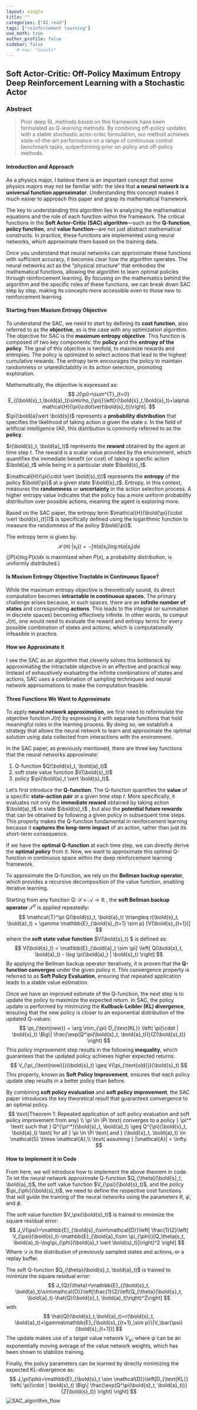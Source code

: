 ```yaml
---
layout: single
title: ""
categories: ["AI read"]
tags: ["reinforcement learning"]
use_math: true
author_profile: false
sidebar: false
    # nav: "counts"
---
```


## Soft Actor-Critic: Off-Policy Maximum Entropy Deep Reinforcement Learning with a Stochastic Actor

### Abstract

>Prior deep RL methods based on this framework have been formulated as Q-learning methods. By combining off-policy updates with a stable stochastic actor-critic formulation, our method achieves state-of-the-art performance on a range of continuous control benchmark tasks, outperforming prior on-policy and off-policy methods. 



#### Introduction and Approach

As a physics major, I believe there is an important concept that some physics majors may not be familiar with: the idea that **a neural network is a universal function approximator**. Understanding this concept makes it much easier to approach this paper and grasp its mathematical framework.

The key to understanding this algorithm lies in analyzing the mathematical equations and the role of each function within the framework. The critical functions in the **Soft Actor-Critic (SAC) algorithm**—such as the **Q-function**, **policy function**, and **value function**—are not just abstract mathematical constructs. In practice, these functions are implemented using neural networks, which approximate them based on the training data.

Once you understand that neural networks can approximate these functions with sufficient accuracy, it becomes clear how the algorithm operates. The neural networks act as the “physical structure” that embodies the mathematical functions, allowing the algorithm to learn optimal policies through reinforcement learning. By focusing on the mathematics behind the algorithm and the specific roles of these functions, we can break down SAC step by step, making its concepts more accessible even to those new to reinforcement learning.



#### Starting from Maxium Entropy Objective

To understand the  SAC, we need to start by defining its **cost function**, also referred to as the **objective**, as is the case with any optimization algorithm. The objective for SAC is the **maximum entropy objective**. This function is composed of two key components: the **policy** and the **entropy of the policy**. The goal of this objective is twofold, to maximize rewards and entropies. The policy is optimized to select actions that lead to the highest cumulative rewards. The entropy term encourages the policy to maintain randomness or unpredictability in its action selection, promoting exploration. 

Mathematically, the objective is expressed as:
$$
J(\pi)=\sum^{T}_{t=0} E_{(\bold{s}_t,\bold{a}_t)\sim\rho_{\pi}}\left[r(\bold{s}_t,\bold{a}_t)+\alpha\mathcal{H}(\pi(\cdot\vert\bold{s}_t))\right].
$$
$\pi(\bold{a}\vert \bold{s})$ represents a **probability distribution** that specifies the likelihood of taking action $a$ given the state $s$. In the field of artificial intelligence (AI), this distribution is commonly referred to as the **policy**. 

$r(\bold{s}_t, \bold{a}_t)$ represents the **reward** obtained by the agent at time step $t$. The reward is a scalar value provided by the environment, which quantifies the immediate benefit (or cost) of taking a specfic action $\bold{a}_t$ while being in a particular state $\bold{s}_t$.

$\mathcal{H}(\pi(\cdot \vert \bold{s}_t))$ represents the **entropy** of the policy $\bold{\pi}$ at a given state $\bold{s}_t$. Entropy, in this context, measures the **randomness** or **uncertainty** in the action selection process. A higher entropy value indicates that the policy has a more uniform probability distribution over possible actions, meaning the agent is exploring more. 

Based on the SAC paper, the entropy term $\mathcal{H}(\bold{\pi}(\cdot \vert \bold{s}_{t}))$ is specifically defined using the logarithmic function to measure the randomness of the policy $\bold{\pi}$.

The entropy term is given by:
$$
\mathcal{H}(\pi(\cdot \vert s_t))=-\int\pi(a\vert s_t)\log \pi(a \vert s_t)da
$$
($\int P(x)\log P(x) dx$ is maximized when $P(x)$, a probability distribution, is uniformly distributed.)

#### Is Maxium Entropy Objective Tractable in Continuous Space? 

While the maximum entropy objective is theoretically sound, its direct computation becomes **intractable in continuous spaces**. The primary challenge arises because, in such spaces, there are an **infinite number of states** and corresponding **actions**. This leads to the integral (or summation in discrete spaces) becoming effectively infinite. In other words, to comput $J(\pi)$, one would need to evaluate the reward and entropy terms for every possible combination of states and actions, which is computationally infeasible in practice. 

#### How we Approximate it

I see the SAC as an algorithm that cleverly solves this bottleneck by approximating the intractable objective in an effective and practical way. Instead of exhaustively evaluating the infinite combinations of states and actions, SAC uses a combination of sampling techniques and neural network approximations to make the computation feasible.

#### Three Functions We Want to Approximate

To apply **neural network approximation**, we first need to reformulate the objective function $J(\pi)$ by expressing it with separate functions that hold meaningful roles in the learning process. By doing so, we establish a strategy that allows the neural network to learn and approximate the optimal solution using data collected from interactions with the environment.

In the SAC paper, as previously mentioned, there are three key functions that the neural networks approximate:

1. Q-function $Q(\bold{s}_t, \bold{a}_t)$
2. soft state value function $V(\bold{s}_t)$ 
3. policy $\pi(\bold{a}_t \vert \bold{s}_t)$.

Let’s first introduce the **Q-function**. The Q-function quantifies the **value** of a specific **state-action pair** at a given time step $t$. More specifically, it evaluates not only the **immediate reward** obtained by taking action $\bold{a}_t$ in state $\bold{s}_t$ , but also the **potential future rewards** that can be obtained by following a given policy in subsequent time steps. This property makes the Q-function fundamental in reinforcement learning because it **captures the long-term impact** of an action, rather than just its short-term consequence.

If we have the **optimal Q-function** at each time step, we can directly derive the **optimal policy** from it. Now, we want to approximate this optimal Q-function in continuous space within the deep reinforcement learning framework.

To approximate the Q-function, we rely on the **Bellman backup operator**, which provides a recursive decomposition of the value function, enabling iterative learning.

Starting from any function Q: $\mathcal{S} \times \mathcal{A} \to \mathbb{R}$ , the **soft Bellman backup operator** $\mathcal{T}^\pi$ is applied repeatedly:
$$
\mathcal{T}^\pi Q(\bold{s}_t, \bold{a}_t) \triangleq r(\bold{s}_t, \bold{a}_t) + \gamma \mathbb{E}_{\bold{s}_{t+1} \sim p} [V(\bold{s}_{t+1})]
$$
where the **soft state value function** $V(\bold{s}_t) $ is defined as:
$$
V(\bold{s}_t) = \mathbb{E}_{\bold{a}_t \sim \pi} \left[ Q(\bold{s}_t, \bold{a}_t) - \log \pi(\bold{a}_t | \bold{s}_t) \right]
$$
By applying the Bellman backup operator iteratively, it is proven that the **Q-function converges** under the given policy $\pi$. This convergence property is referred to as **Soft Policy Evaluation**, ensuring that repeated application leads to a stable value estimation.

Once we have an improved estimate of the Q-function, the next step is to update the policy to maximize the expected return. In SAC, the policy update is performed by minimizing the **Kullback-Leibler (KL) divergence**, ensuring that the new policy is closer to an exponential distribution of the updated Q-values:
$$
\pi_{\text{new}} = \arg \min_{\pi} D_{\text{KL}} \left( \pi(\cdot | \bold{s}_t) \Big\| \frac{\exp(Q^\pi(\bold{s}_t, \bold{a}_t))}{Z(\bold{s}_t)} \right)
$$
This policy improvement step results in the following **inequality**, which guarantees that the updated policy achieves higher expected returns:
$$
V_{\pi_{\text{new}}}(\bold{s}_t) \geq V{\pi_{\text{old}}}(\bold{s}_t)
$$
This property, known as **Soft Policy Improvement**, ensures that each policy update step results in a better policy than before.

By combining **soft policy evaluation** and **soft policy improvement**, the SAC paper introduces the key theoretical result that guarantees convergence to an optimal policy.
$$
\text{Theorem 1: Repeated application of soft policy evaluation and soft policy improvement from any} \\ \pi \in \Pi
\text{ converges to a policy } \pi^* \text{ such that } Q^{\pi^*}(\bold{s}_t, \bold{a}_t) \geq Q^{\pi}(\bold{s}_t, \bold{a}_t) \text{ for all } \pi \in \Pi \text{ and } (\bold{s}_t, \bold{a}_t) \in \mathcal{S} \times \mathcal{A},\\ \text{ assuming } |\mathcal{A}| < \infty.
$$

#### How to Implement it in Code

From here, we will introduce how to implement the above theorem in code. To let the neural network approximate Q-function $Q_{\theta}(\bold{s}_t, \bold{a}_t)$, the soft value function $V_{\psi}(\bold{s}_t)$, and the policy $\pi_{\phi}(\bold{s}_t)$, we need to define the respective cost functions that will guide the training of the neural networks using the parameters $\theta$, $\psi$, and $\phi$.

The soft value function $V_\psi(\bold{s}_t)$ is trained to minimize the square residual error:
$$
J_V(\psi)=\mathbb{E}_{\bold{s}_t\sim\mathcal{D}}\left[ \frac{1}{2}\left( V_{\psi}(\bold{s}_t)-\mathbb{E}_{\bold{a}_t\sim \pi_{\phi}}[Q_\theta(s_t, \bold{a}_t)-\log\pi_{\phi}(\bold{a}_t \vert \bold{s}_t)]\right)^2 \right]
$$
Where $\mathcal{D}$ is the distribution of previously sampled states and actions, or a replay buffer. 

The soft Q-function $Q_{\theta}(\bold{s}_t, \bold{a}_t)$ is trained to minimize the square residual error:
$$
J_{Q}(\theta)=\mathbb{E}_{(\bold{s}_t, \bold{a}_t)\sim\mathcal{D}}\left[\frac{1}{2}\left(Q_{\theta}(\bold{s}_t, \bold{a}_t)-\hat{Q}(\bold{s}_t, \bold{a}_t)\right)^2\right]
$$
with 
$$
\hat{Q}(\bold{s}_t,\bold{a}_t)=r(\bold{s}_t, \bold{a}_t)+\gamma\mathbb{E}_{\bold{s}_{{t+1}_\sim p}}[V_\bar{\psi}(\bold{s}_{t+1})]
$$
The update makes use of a target value network $V_{\bar{\psi}}$, where $\bar{\psi}$ can be an exponentially moving average of  the value network weights, which has been shown to stabilize training.

Finally, the policy parameters can be learned by directly minimizing the expected  KL-divergence as:
$$
J_\pi(\phi)=\mathbb{E}_{\bold{s}_t \sim \mathcal{D}}\left[D_{\text{KL}} \left( \pi(\cdot | \bold{s}_t) \Big\| \frac{\exp(Q^\pi(\bold{s}_t, \bold{a}_t))}{Z(\bold{s}_t)} \right) \right]
$$
![SAC_algorithm_flow](../images/2025-01-19-PMLR_Haarnoja_Soft_Actor_Critic/SAC_algorithm_flow.png)
